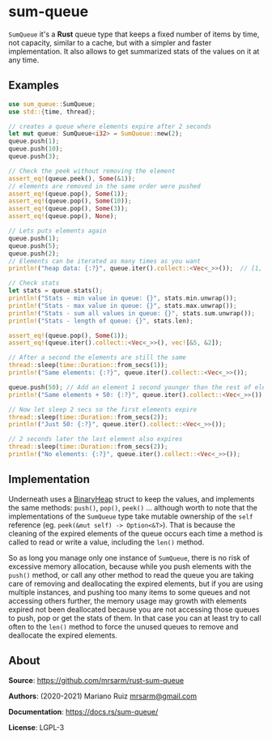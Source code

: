sum-queue
=========

`SumQueue` it's a **Rust** queue type that keeps a fixed number of
items by time, not capacity, similar to a cache, but with a simpler
and faster implementation. It also allows to get summarized stats
of the values on it at any time.

## Examples

```rust
use sum_queue::SumQueue;
use std::{time, thread};

// creates a queue where elements expire after 2 seconds
let mut queue: SumQueue<i32> = SumQueue::new(2);
queue.push(1);
queue.push(10);
queue.push(3);

// Check the peek without removing the element
assert_eq!(queue.peek(), Some(&1));
// elements are removed in the same order were pushed
assert_eq!(queue.pop(), Some(1));
assert_eq!(queue.pop(), Some(10));
assert_eq!(queue.pop(), Some(3));
assert_eq!(queue.pop(), None);

// Lets puts elements again
queue.push(1);
queue.push(5);
queue.push(2);
// Elements can be iterated as many times as you want
println!("heap data: {:?}", queue.iter().collect::<Vec<_>>());  // [1, 5, 2]

// Check stats
let stats = queue.stats();
println!("Stats - min value in queue: {}", stats.min.unwrap());         // 1
println!("Stats - max value in queue: {}", stats.max.unwrap());         // 5
println!("Stats - sum all values in queue: {}", stats.sum.unwrap());    // 8
println!("Stats - length of queue: {}", stats.len);                     // 3

assert_eq!(queue.pop(), Some(1));
assert_eq!(queue.iter().collect::<Vec<_>>(), vec![&5, &2]);

// After a second the elements are still the same
thread::sleep(time::Duration::from_secs(1));
println!("Same elements: {:?}", queue.iter().collect::<Vec<_>>());      // [5, 2]

queue.push(50); // Add an element 1 second younger than the rest of elements
println!("Same elements + 50: {:?}", queue.iter().collect::<Vec<_>>()); // [5, 2, 50]

// Now let sleep 2 secs so the first elements expire
thread::sleep(time::Duration::from_secs(2));
println!("Just 50: {:?}", queue.iter().collect::<Vec<_>>());            // [50]

// 2 seconds later the last element also expires
thread::sleep(time::Duration::from_secs(2));
println!("No elements: {:?}", queue.iter().collect::<Vec<_>>());        // []
```

## Implementation

Underneath uses a [BinaryHeap](https://doc.rust-lang.org/std/collections/binary_heap/struct.BinaryHeap.html)
struct to keep the values, and implements the same methods: `push()`, `pop()`, `peek()` ...
although worth to note that the implementations of the `SumQueue` type take mutable
ownership of the `self` reference (eg. `peek(&mut self) -> Option<&T>`). That is
because the cleaning of the expired elements of the queue occurs each time
a method is called to read or write a value, including the `len()` method.

So as long you manage only one instance of `SumQueue`, there is no
risk of excessive memory allocation, because while you push elements with the `push()`
method, or call any other method to read the queue you are taking care of removing
and deallocating the expired elements, but if you are using multiple instances, and
pushing too many items to some queues and not accessing others further, the memory usage
may growth with elements expired not been deallocated because you are not accessing
those queues to push, pop or get the stats of them. In that case you can at least
try to call often to the `len()` method to force the unused queues to remove and
deallocate the expired elements.


## About

**Source**: https://github.com/mrsarm/rust-sum-queue

**Authors**: (2020-2021) Mariano Ruiz <mrsarm@gmail.com>

**Documentation**: https://docs.rs/sum-queue/

**License**: LGPL-3
